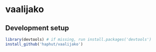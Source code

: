 # vaalijako

## Development setup

```R
library(devtools) # if missing, run install.packages('devtools')
install_github('haphut/vaalijako')
```
